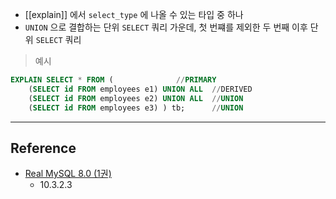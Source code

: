 - [[explain]] 에서 `select_type` 에 나올 수 있는 타입 중 하나
- `UNION` 으로 결합하는 단위 `SELECT` 쿼리 가운데, 첫 번쨰를 제외한 두 번째 이후 단위 `SELECT` 쿼리

> 예시

```sql
EXPLAIN SELECT * FROM (				 //PRIMARY
	(SELECT id FROM employees e1) UNION ALL	 //DERIVED
    (SELECT id FROM employees e2) UNION ALL	 //UNION
    (SELECT id FROM employees e3) ) tb;		 //UNION
```

---
## Reference
 -  [Real MySQL 8.0 (1권)](https://product.kyobobook.co.kr/detail/S000001766482)
	- 10.3.2.3